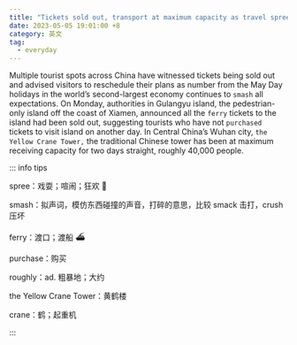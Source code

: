 ```yaml
---
title: "Tickets sold out, transport at maximum capacity as travel spree continues during May Day holidays"
date: 2023-05-05 19:01:00 +8
category: 英文
tag:
  - everyday
---
```


Multiple tourist spots across China have witnessed tickets being sold out and advised visitors to reschedule their plans as number from the May Day holidays in the world’s second-largest economy continues to `smash` all expectations. On Monday, authorities in Gulangyu island, the pedestrian-only island off the coast of Xiamen, announced all the `ferry` tickets to the island had been sold out, suggesting tourists who have not `purchased` tickets to visit island on another day. In Central China’s Wuhan city, `the Yellow Crane Tower,` the traditional Chinese tower has been at maximum receiving capacity for two days straight, roughly 40,000 people.

::: info tips

spree：戏耍；喧闹；狂欢 🎉

smash：拟声词，模仿东西碰撞的声音，打碎的意思，比较 smack 击打，crush 压坏

ferry：渡口；渡船 ⛴️

purchase：购买

roughly：ad. 粗暴地；大约

the Yellow Crane Tower：黄鹤楼

crane：鹤；起重机

:::
